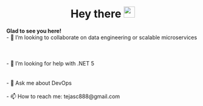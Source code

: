 <h1 align= "center"><b>Hey there <img src="https://github.com/TheDudeThatCode/TheDudeThatCode/blob/master/Assets/Hi.gif" width="29px"></b></h1>
<b>Glad to see you here!</b></br>
- 👯 I’m looking to collaborate on data engineering or scalable microservices</br></br></br></br>
- 🤔 I’m looking for help with .NET 5</br></br></br>
- 💬 Ask me about DevOps</br></br>
- 📫 How to reach me: tejasc888@gmail.com
<!--
**TejasCode/TejasCode** is a ✨ _special_ ✨ repository because its `README.md` (this file) appears on your GitHub profile.

Here are some ideas to get you started:

- 🔭 I’m currently working on ...
- 🌱 I’m currently learning ...
- 👯 I’m looking to collaborate on ...
- 🤔 I’m looking for help with ...
- 💬 Ask me about ...
- 📫 How to reach me: ...
- 😄 Pronouns: ...
- ⚡ Fun fact: ...
-->
